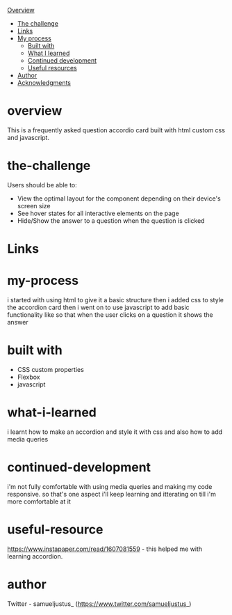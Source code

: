 [Overview](#overview)
  - [The challenge](#the-challenge)
  - [Links](#links)
- [My process](#my-process)
  - [Built with](#built-with)
  - [What I learned](#what-i-learned)
  - [Continued development](#continued-development)
  - [Useful resources](#useful-resources)
- [Author](#author)
- [Acknowledgments](#acknowledgments)

# overview
This is a frequently asked question accordio card built with html custom css and javascript.

# the-challenge
Users should be able to:

- View the optimal layout for the component depending on their device's screen size
- See hover states for all interactive elements on the page
- Hide/Show the answer to a question when the question is clicked

# Links

# my-process
i started with using html to give it a basic structure then i added css to style the accordion card then i went
on to use javascript to add basic functionality like so that when the user clicks on a question it shows the
answer

# built with
- CSS custom properties
- Flexbox
- javascript

# what-i-learned

i learnt how to make an accordion and style it with css and also how to add media queries

# continued-development
i'm not fully comfortable with using media queries and making my code responsive. so that's
one aspect i'll keep learning and itterating on till i'm more comfortable at it

# useful-resource
https://www.instapaper.com/read/1607081559 - this helped me with learning accordion.

# author
Twitter - samueljustus_ (https://www.twitter.com/samueljustus_)
